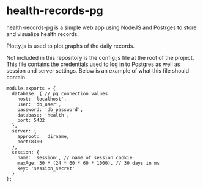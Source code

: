 # health-records-pg

health-records-pg is a simple web app using NodeJS and Postrges to store and visualize health records.

Plotty.js is used to plot graphs of the daily records.

Not included in this repository is the config.js file at the root of the project. This file contains the credentials used to log in to Postgres as well as session and server settings. Below is an example of what this file should contain.

```
module.exports = {
  database: { // pg connection values
    host: 'localhost',
    user: 'db_user',
    password: 'db_password',
    database: 'health',
    port: 5432
  },
  server: {
    approot: __dirname,
    port:8300
  },
  session: {
    name: 'session', // name of session cookie
    maxAge: 30 * (24 * 60 * 60 * 1000), // 30 days in ms
    key: 'session_secret'
  }
};
```
